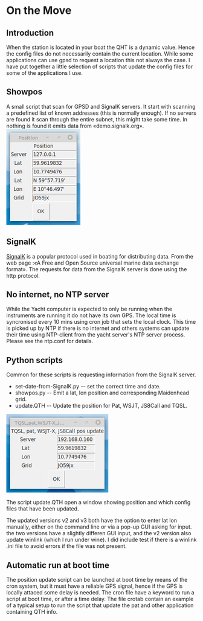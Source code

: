 # On the Move
## Introduction

When the station is located in your boat the QHT is a dynamic value. 
Hence the config files do not necessarily contain the current location.
While some applications can use gpsd to request a location this not
always the case. I have put together a little selection of scripts that 
update the config files for some of the applications I use. 

## Showpos
A small script that scan for GPSD and SignalK servers. It start with 
scanning a predefined list of known addresses (this is normally enough).
If no servers are found it scan through the entire subnet, this might take
some time. In nothing is found it emits data from «demo.signalk.org».
![Control window](https://github.com/olewsaa/amateur-radio/blob/main/on-the-move/showpos.png)

## SignalK

[SignalK](https://signalk.org/) is a popular protocol used in boating 
for distributing data. From the web page :«A Free and Open Source universal 
marine data exchange format». The requests for data from the SignalK server 
is done using the http protocol.

## No internet, no NTP server
While the Yacht computer is expected to only be running when the instruments are
running it do not have its own GPS. The local time is syncronised every 10 mins using
cron job that sets the local clock. This time is picked up by NTP if there is no
internet and others systems can update their time using NTP-client from the yacht 
server's NTP server process. Please see the ntp.conf for details. 

## Python scripts
Common for these scripts is requesting information from the SignalK server.

- set-date-from-SignalK.py --  set the correct time and date.
- showpos.py  -- Emit a lat, lon position and corresponding Maidenhead grid.
- update.QTH  -- Update the position for Pat, WSJT, JS8Call and TQSL.

![Control window](https://github.com/olewsaa/amateur-radio/blob/main/on-the-move/QTH-update.png)

The script update.QTH open a window showing position and which 
config files that have been updated.

The updated versions v2 and v3 both have the option to enter lat lon manually, either 
on the command line or via a pop-up GUI asking for input. the two versions have a 
slightly differen GUI input, and the v2 version also update winlink (which I run under wine).
I did include test if there is a winlink .ini file to avoid errors if the file was not
present. 
 

## Automatic run at boot time
The position update script can be launched at boot time by means of the cron system,
but it must have a reliable GPS signal, hence if the GPS is locally attaced some delay is
needed. 
The cron file have a keyword to run a script at boot time, or after a time delay. 
The file crotab contain an example of a typical setup to run the script that update the pat and
other application containing QTH info. 



